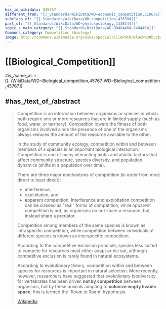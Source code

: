 ```yaml
---
has_id_wikidata: Q45767
different_from: "[[_Standards/WikiData/WD~economic_competition,319676]]"
subclass_of: "[[_Standards/WikiData/WD~competition,476300]]"
part_of: "[[_Standards/WikiData/WD~phytosociology,1138244]]"
topic_s_main_category: "[[_Standards/WikiData/WD~Q9484464,9484464]]"
Commons_category: Competition (biology)
image: http://commons.wikimedia.org/wiki/Special:FilePath/Black%20bucks%20of%20Tal%20Chappar.jpg
---
```


# [[Biological_Competition]] 

#is_/same_as :: [[../WikiData/WD~Biological_competition,45767|WD~Biological_competition,45767]] 

## #has_/text_of_/abstract 

> Competition is an interaction between organisms or species 
> in which both require one or more resources that are in limited supply (such as food, water, or territory). 
> Competition lowers the fitness of both organisms involved 
> since the presence of one of the organisms always 
> reduces the amount of the resource available to the other.
>
> In the study of community ecology, competition within and between members of a species 
> is an important biological interaction. 
> Competition is one of many interacting biotic and abiotic factors 
> that affect community structure, species diversity, and population dynamics 
> (shifts in a population over time).
>
> There are three major mechanisms of competition (in order from most direct to least direct): 
> - interference, 
> - exploitation, and 
> - apparent competition. 
> Interference and exploitation competition can be classed as "real" forms of competition, 
> while apparent competition is not, as organisms do not share a resource, 
> but instead share a predator. 
> 
> Competition among members of the same species is known as intraspecific competition, 
> while competition between individuals of different species is known as interspecific competition.
>
> According to the competitive exclusion principle, 
> species less suited to compete for resources must either adapt or die out, 
> although competitive exclusion is rarely found in natural ecosystems. 
> 
> According to evolutionary theory, 
> competition within and between species for resources is important in natural selection. 
> More recently, however, researchers have suggested that evolutionary 
> biodiversity for vertebrates has been driven **not by competition** between organisms, 
> but by these animals adapting to **colonize empty livable space**; 
> this is termed the 'Room to Roam' hypothesis.
>
> [Wikipedia](https://en.wikipedia.org/wiki/Competition%20(biology)) 

